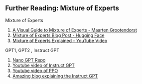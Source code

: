 ## Further Reading: Mixture of Experts

Mixture of Experts

1. [A Visual Guide to Mixture of Experts - Maarten Grootendorst](https://newsletter.maartengrootendorst.com/p/a-visual-guide-to-mixture-of-experts)
2. [Mixture of Experts Blog Post - Hugging Face](https://huggingface.co/blog/moe)
3. [Mixture of Experts Explained - YouTube Video](https://www.youtube.com/watch?v=UiX8K-xBUpE&t=129s)


GPT1, GPT2 , Instruct GPT
1. [Nano GPT Repo](https://github.com/karpathy/nanoGPT)
2. [Youtube video of Instruct GPT](https://www.youtube.com/watch?v=lYRWzCPGM2Q)
3. [Youtube video of PPO](https://www.youtube.com/watch?v=r5pwZXuo1l8&list=PLBQorO2IlhheJ01fPSWTfnhjdDIfEd0UI&index=30)
4. [Amazing blog explaining the Instruct GPT](https://astralord.github.io/posts/building-aligned-intelligence-systems-part-i-creating-gpt-assistant/)